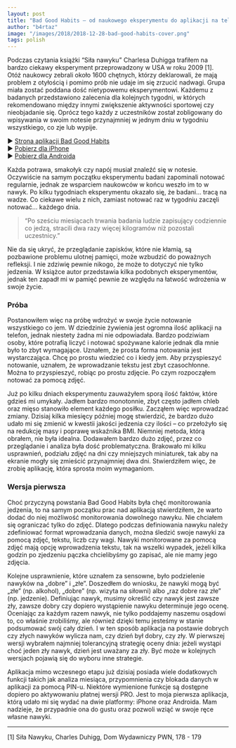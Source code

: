 ```yaml
---
layout: post
title: "Bad Good Habits – od naukowego eksperymentu do aplikacji na telefon"
author: "b4rtaz"
image: "/images/2018/2018-12-28-bad-good-habits-cover.png"
tags: polish
---
```


Podczas czytania książki “Siła nawyku” Charlesa Duhigga trafiłem na bardzo ciekawy eksperyment przeprowadzony w USA w roku 2009 [1]. Otóż naukowcy zebrali około 1600 chętnych, którzy deklarowali, że mają problem z otyłością i pomimo prób nie udaje im się zrzucić nadwagi. Grupa miała zostać poddana dość nietypowemu eksperymentowi. Każdemu z badanych przedstawiono zalecenia dla kolejnych tygodni, w których rekomendowano między innymi zwiększenie aktywności sportowej czy nieobjadanie się. Oprócz tego każdy z uczestników został zobligowany do wpisywania w swoim notesie przynajmniej w jednym dniu w tygodniu wszystkiego, co zje lub wypije.

&#9658; [Strona aplikacji Bad Good Habits](http://n4no.com/projects/badGoodHabits/?lang=pl)  
&#9658; [Pobierz dla iPhone](https://itunes.apple.com/app/id1447281621)  
&#9658; [Pobierz dla Androida](https://play.google.com/store/apps/details?id=com.n4no.badGoodHabits)

Każda potrawa, smakołyk czy napój musiał znaleźć się w notesie. Oczywiście na samym początku eksperymentu badani zapominali notować regularnie, jednak ze wsparciem naukowców w końcu weszło im to w nawyk. Po kilku tygodniach eksperymentu okazało się, że badani… tracą na wadze. Co ciekawe wielu z nich, zamiast notować raz w tygodniu zaczęli notować… każdego dnia.

> “Po sześciu miesiącach trwania badania ludzie zapisujący codziennie co jedzą, stracili dwa razy więcej kilogramów niż pozostali uczestnicy.”

Nie da się ukryć, że przeglądanie zapisków, które nie kłamią, są pozbawione problemu ulotnej pamięci, może wzbudzić do poważnych refleksji. I nie zdziwię pewnie nikogo, że może to dotyczyć nie tylko jedzenia. W książce autor przedstawia kilka podobnych eksperymentów, jednak ten zapadł mi w pamięć pewnie ze względu na łatwość wdrożenia w swoje życie.

### Próba

Postanowiłem więc na próbę wdrożyć w swoje życie notowanie wszystkiego co jem. W dziedzinie żywienia jest ogromna ilość aplikacji na telefon, jednak niestety żadna mi nie odpowiadała. Bardzo podziwiam osoby, które potrafią liczyć i notować spożywane kalorie jednak dla mnie było to zbyt wymagające. Uznałem, że prosta forma notowania jest wystarczająca. Chcę po prostu wiedzieć co i kiedy jem. Aby przyspieszyć notowanie, uznałem, że wprowadzanie tekstu jest zbyt czasochłonne. Można to przyspieszyć, robiąc po prostu zdjęcie. Po czym rozpocząłem notować za pomocą zdjęć.

Już po kilku dniach eksperymentu zauważyłem sporą ilość faktów, które gdzieś mi umykały. Jadłem bardzo monotonnie, zbyt często jadłem chleb oraz mięso stanowiło element każdego posiłku. Zacząłem więc wprowadzać zmiany. Dzisiaj kilka miesięcy później mogę stwierdzić, że bardzo dużo udało mi się zmienić w kwestii jakości jedzenia czy ilości – co przełożyło się na redukcję masy i poprawę wskaźnika BMI. Niemniej metoda, którą obrałem, nie była idealna. Dodawałem bardzo dużo zdjęć, przez co przeglądanie i analiza była dość problematyczna. Brakowało mi kilku usprawnień, podziału zdjęć na dni czy mniejszych miniaturek, tak aby na ekranie mogły się zmieścić przynajmniej dwa dni. Stwierdziłem więc, że zrobię aplikację, która sprosta moim wymaganiom.

### Wersja pierwsza

Choć przyczyną powstania Bad Good Habits była chęć monitorowania jedzenia, to na samym początku prac nad aplikacją stwierdziłem, że warto dodać do niej możliwość monitorowania dowolnego nawyku. Nie chciałem się ograniczać tylko do zdjęć. Dlatego podczas definiowania nawyku należy zdefiniować format wprowadzania danych, można śledzić swoje nawyki za pomocą zdjęć, tekstu, liczb czy wagi. Nawyki monitorowane za pomocą zdjęć mają opcję wprowadzenia tekstu, tak na wszelki wypadek, jeżeli kilka godzin po zjedzeniu pączka chcielibyśmy go zapisać, ale nie mamy jego zdjęcia.

Kolejne usprawnienie, które uznałem za sensowne, było podzielenie nawyków na „dobre” i „złe”. Doszedłem do wniosku, że nawyki mogą być „złe” (np. alkohol), „dobre” (np. wizyta na siłowni) albo „raz dobre raz złe” (np. jedzenie). Definiując nawyk, musimy określić czy nawyk jest zawsze zły, zawsze dobry czy dopiero wystąpienie nawyku determinuje jego ocenę. Oceniając za każdym razem nawyk, nie tylko poddajemy naszemu osądowi to, co właśnie zrobiliśmy, ale również dzięki temu jesteśmy w stanie podsumować swój cały dzień. I w ten sposób aplikacja na postawie dobrych czy złych nawyków wylicza nam, czy dzień był dobry, czy zły. W pierwszej wersji wybrałem najmniej tolerancyjną strategię oceny dnia: jeżeli wystąpi choć jeden zły nawyk, dzień jest uważany za zły. Być może w kolejnych wersjach pojawią się do wyboru inne strategie.

Aplikacja mimo wczesnego etapu już dzisiaj posiada wiele dodatkowych funkcji takich jak analiza miesiąca, przypomnienia czy blokada danych w aplikacji za pomocą PIN-u. Niektóre wymienione funkcje są dostępne dopiero po aktywowaniu płatnej wersji PRO. Jest to moja pierwsza aplikacja, którą udało mi się wydać na dwie platformy: iPhone oraz Androida. Mam nadzieje, że przypadnie ona do gustu oraz pozwoli wziąć w swoje ręce własne nawyki.

***

[1] Siła Nawyku, Charles Duhigg, Dom Wydawniczy PWN, 178 - 179